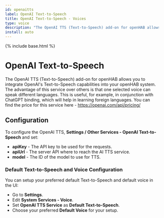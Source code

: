 ```yaml
---
id: openaitts
label: OpenAI Text-to-Speech
title: OpenAI Text-to-Speech - Voices
type: voice
description: "The OpenAI TTS (Text-to-Speech) add-on for openHAB allows you to integrate OpenAI's Text-to-Speech capabilities into your openHAB system."
install: auto
---
```


<!-- Attention authors: Do not edit directly. Please add your changes to the appropriate source repository -->

{% include base.html %}

# OpenAI Text-to-Speech

The OpenAI TTS (Text-to-Speech) add-on for openHAB allows you to integrate OpenAI's Text-to-Speech capabilities into your openHAB system.
The advantage of this service over others is that one selected voice can speak different languages.
This is useful, for example, in conjunction with ChatGPT binding, which will help in learning foreign languages.
You can find the price for this service here - https://openai.com/api/pricing/

## Configuration

To configure the OpenAI TTS, **Settings / Other Services - OpenAI Text-to-Speech** and set:

* **apiKey** - The API key to be used for the requests.
* **apiUrl** - The server API where to reach the AI TTS service.
* **model**  - The ID of the model to use for TTS.

### Default Text-to-Speech and Voice Configuration

You can setup your preferred default Text-to-Speech and default voice in the UI:

* Go to **Settings**.
* Edit **System Services - Voice**.
* Set **OpenAI TTS Service** as **Default Text-to-Speech**.
* Choose your preferred **Default Voice** for your setup.
